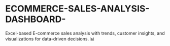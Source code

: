 # ECOMMERCE-SALES-ANALYSIS-DASHBOARD-
Excel-based E-commerce sales analysis with trends, customer insights, and visualizations for data-driven decisions. 📊
